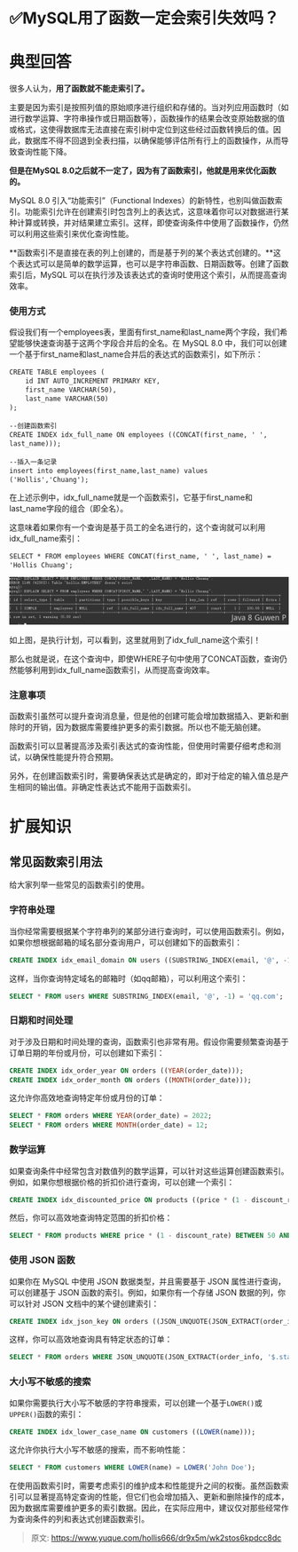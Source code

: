 # ✅MySQL用了函数一定会索引失效吗？


# 典型回答

很多人认为，**用了函数就不能走索引了。**

主要是因为索引是按照列值的原始顺序进行组织和存储的。当对列应用函数时（如进行数学运算、字符串操作或日期函数等），函数操作的结果会改变原始数据的值或格式，这使得数据库无法直接在索引树中定位到这些经过函数转换后的值。因此，数据库不得不回退到全表扫描，以确保能够评估所有行上的函数操作，从而导致查询性能下降。

**但是在MySQL 8.0之后就不一定了，因为有了函数索引，他就是用来优化函数的。**

MySQL 8.0 引入“功能索引”（Functional Indexes）的新特性，也别叫做函数索引。功能索引允许在创建索引时包含列上的表达式，这意味着你可以对数据进行某种计算或转换，并对结果建立索引。这样，即使查询条件中使用了函数操作，仍然可以利用这些索引来优化查询性能。

**函数索引不是直接在表的列上创建的，而是基于列的某个表达式创建的。**这个表达式可以是简单的数学运算，也可以是字符串函数、日期函数等。创建了函数索引后，MySQL 可以在执行涉及该表达式的查询时使用这个索引，从而提高查询效率。


### 使用方式

假设我们有一个employees表，里面有first_name和last_name两个字段，我们希望能够快速查询基于这两个字段合并后的全名。在 MySQL 8.0 中，我们可以创建一个基于first_name和last_name合并后的表达式的函数索引，如下所示：

```
CREATE TABLE employees (
    id INT AUTO_INCREMENT PRIMARY KEY,
    first_name VARCHAR(50),
    last_name VARCHAR(50)
);

--创建函数索引
CREATE INDEX idx_full_name ON employees ((CONCAT(first_name, ' ', last_name)));

--插入一条记录
insert into employees(first_name,last_name) values ('Hollis','Chuang');
```

在上述示例中，idx_full_name就是一个函数索引，它基于first_name和last_name字段的组合（即全名）。

这意味着如果你有一个查询是基于员工的全名进行的，这个查询就可以利用idx_full_name索引：

```
SELECT * FROM employees WHERE CONCAT(first_name, ' ', last_name) = 'Hollis Chuang';
```

![image.png](./img/EqPB07OobnCePYLM/1711774432866-6fb0ec38-023f-4cc2-a22e-a9f6d0a7c174-135705.png)

如上图，是执行计划，可以看到，这里就用到了idx_full_name这个索引！

那么也就是说，在这个查询中，即使WHERE子句中使用了CONCAT函数，查询仍然能够利用到idx_full_name函数索引，从而提高查询效率。


### 注意事项

函数索引虽然可以提升查询消息量，但是他的创建可能会增加数据插入、更新和删除时的开销，因为数据库需要维护更多的索引数据。所以也不能无脑创建。

函数索引可以显著提高涉及索引表达式的查询性能，但使用时需要仔细考虑和测试，以确保性能提升符合预期。

另外，在创建函数索引时，需要确保表达式是确定的，即对于给定的输入值总是产生相同的输出值。非确定性表达式不能用于函数索引。


# 扩展知识


## 常见函数索引用法

给大家列举一些常见的函数索引的使用。

### 字符串处理

当你经常需要根据某个字符串列的某部分进行查询时，可以使用函数索引。例如，如果你想根据邮箱的域名部分查询用户，可以创建如下的函数索引：

```sql
CREATE INDEX idx_email_domain ON users ((SUBSTRING_INDEX(email, '@', -1)));
```

这样，当你查询特定域名的邮箱时（如qq邮箱），可以利用这个索引：

```sql
SELECT * FROM users WHERE SUBSTRING_INDEX(email, '@', -1) = 'qq.com';
```


### 日期和时间处理

对于涉及日期和时间处理的查询，函数索引也非常有用。假设你需要频繁查询基于订单日期的年份或月份，可以创建如下索引：

```sql
CREATE INDEX idx_order_year ON orders ((YEAR(order_date)));
CREATE INDEX idx_order_month ON orders ((MONTH(order_date)));
```

这允许你高效地查询特定年份或月份的订单：

```sql
SELECT * FROM orders WHERE YEAR(order_date) = 2022;
SELECT * FROM orders WHERE MONTH(order_date) = 12;
```


### 数学运算

如果查询条件中经常包含对数值列的数学运算，可以针对这些运算创建函数索引。例如，如果你想根据价格的折扣价进行查询，可以创建一个索引：

```sql
CREATE INDEX idx_discounted_price ON products ((price * (1 - discount_rate)));
```

然后，你可以高效地查询特定范围的折扣价格：

```sql
SELECT * FROM products WHERE price * (1 - discount_rate) BETWEEN 50 AND 100;
```


### 使用 JSON 函数

如果你在 MySQL 中使用 JSON 数据类型，并且需要基于 JSON 属性进行查询，可以创建基于 JSON 函数的索引。例如，如果你有一个存储 JSON 数据的列，你可以针对 JSON 文档中的某个键创建索引：

```sql
CREATE INDEX idx_json_key ON orders ((JSON_UNQUOTE(JSON_EXTRACT(order_info, '$.status'))));
```

这样，你可以高效地查询具有特定状态的订单：

```sql
SELECT * FROM orders WHERE JSON_UNQUOTE(JSON_EXTRACT(order_info, '$.status')) = 'shipped';
```


### 大小写不敏感的搜索

如果你需要执行大小写不敏感的字符串搜索，可以创建一个基于`LOWER()`或`UPPER()`函数的索引：

```sql
CREATE INDEX idx_lower_case_name ON customers ((LOWER(name)));
```

这允许你执行大小写不敏感的搜索，而不影响性能：

```sql
SELECT * FROM customers WHERE LOWER(name) = LOWER('John Doe');
```

在使用函数索引时，需要考虑索引的维护成本和性能提升之间的权衡。虽然函数索引可以显著提高特定查询的性能，但它们也会增加插入、更新和删除操作的成本，因为数据库需要维护更多的索引数据。因此，在实际应用中，建议仅对那些经常作为查询条件的列和表达式创建函数索引。


> 原文: <https://www.yuque.com/hollis666/dr9x5m/wk2stos6kpdcc8dc>